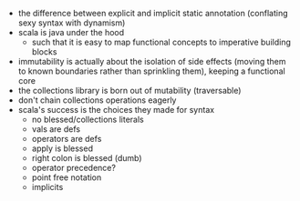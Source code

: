 * the difference between explicit and implicit static annotation (conflating sexy syntax with dynamism)
* scala is java under the hood
  * such that it is easy to map functional concepts to imperative building blocks
* immutability is actually about the isolation of side effects (moving them to known boundaries rather than sprinkling them), keeping a functional core
* the collections library is born out of mutability (traversable)
* don't chain collections operations eagerly
* scala's success is the choices they made for syntax
  * no blessed/collections literals
  * vals are defs
  * operators are defs
  * apply is blessed
  * right colon is blessed (dumb)
  * operator precedence?
  * point free notation
  * implicits
